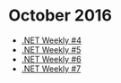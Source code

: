 # October 2016

+ [.NET Weekly #4](number-4.md)
+ [.NET Weekly #5](number-5.md)
+ [.NET Weekly #6](number-6.md)
+ [.NET Weekly #7](number-7.md)